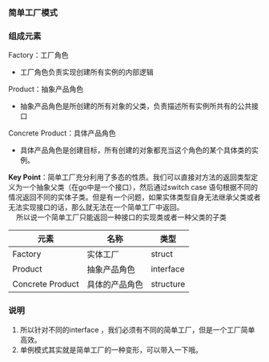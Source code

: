 ### 简单工厂模式

### 组成元素

Factory：工厂角色      
* 工厂角色负责实现创建所有实例的内部逻辑    

Product：抽象产品角色    
* 抽象产品角色是所创建的所有对象的父类，负责描述所有实例所共有的公共接口        

Concrete Product：具体产品角色   
* 具体产品角色是创建目标，所有创建的对象都充当这个角色的某个具体类的实例。

**Key Point**：简单工厂充分利用了多态的性质。我们可以直接对方法的返回类型定义为一个抽象父类（在go中是一个接口），然后通过switch case 语句根据不同的情况返回不同的实体子类。但是有一个问题，如果实体类型自身无法继承父类或者无法实现接口的话，那么就无法在一个简单工厂中返回。   
&nbsp; &nbsp; 所以说一个简单工厂只能返回一种接口的实现类或者一种父类的子类

| 元素             | 名称           | 类型      |
| ---------------- | -------------- | --------- |
| Factory          | 实体工厂       | struct    |
| Product          | 抽象产品角色   | interface |
| Concrete Product | 具体的产品角色 | structure |

### 说明

1. 所以针对不同的interface ，我们必须有不同的简单工厂，但是一个工厂简单高效。
2. 单例模式其实就是简单工厂的一种变形，可以带入一下哦。
   